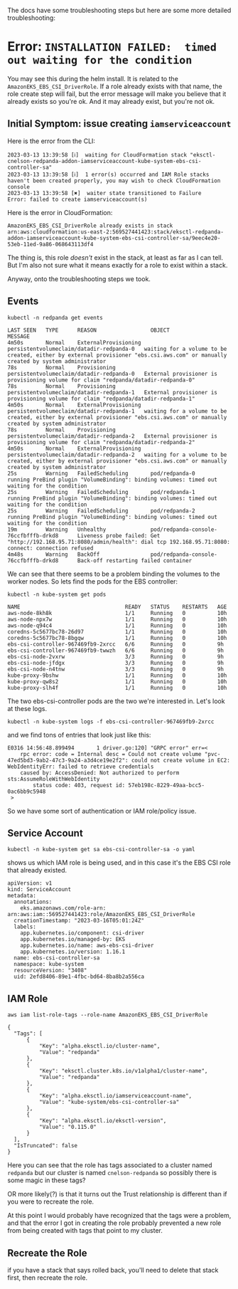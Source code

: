 The docs have some troubleshooting steps but here are some more detailed troubleshooting:

# Error:  `INSTALLATION FAILED:  timed out waiting for the condition`

You may see this during the helm install.   It is related to the `AmazonEKS_EBS_CSI_DriverRole`.   If a role already exists with that name, the role create step will fail, but the error message will make you believe that it already exists so you're ok.  And it may already exist, but you're not ok.


## Initial Symptom:  issue creating `iamserviceaccount`

Here is the error from the CLI:

```
2023-03-13 13:39:58 [ℹ]  waiting for CloudFormation stack "eksctl-cnelson-redpanda-addon-iamserviceaccount-kube-system-ebs-csi-controller-sa"
2023-03-13 13:39:58 [ℹ]  1 error(s) occurred and IAM Role stacks haven't been created properly, you may wish to check CloudFormation console
2023-03-13 13:39:58 [✖]  waiter state transitioned to Failure
Error: failed to create iamserviceaccount(s)
```

Here is the error in CloudFormation:

```
AmazonEKS_EBS_CSI_DriverRole already exists in stack arn:aws:cloudformation:us-east-2:569527441423:stack/eksctl-redpanda-addon-iamserviceaccount-kube-system-ebs-csi-controller-sa/9eec4e20-53eb-11ed-9a86-068643113df4
```

The thing is, this role _doesn't_ exist in the stack, at least as far as I can tell.   But I'm also not sure what it means exactly for a role to exist within a stack.


Anyway, onto the troubleshooting steps we took.

## Events

`kubectl -n redpanda get events`

```
LAST SEEN   TYPE      REASON                 OBJECT                                     MESSAGE
4m50s       Normal    ExternalProvisioning   persistentvolumeclaim/datadir-redpanda-0   waiting for a volume to be created, either by external provisioner "ebs.csi.aws.com" or manually created by system administrator
78s         Normal    Provisioning           persistentvolumeclaim/datadir-redpanda-0   External provisioner is provisioning volume for claim "redpanda/datadir-redpanda-0"
78s         Normal    Provisioning           persistentvolumeclaim/datadir-redpanda-1   External provisioner is provisioning volume for claim "redpanda/datadir-redpanda-1"
4m50s       Normal    ExternalProvisioning   persistentvolumeclaim/datadir-redpanda-1   waiting for a volume to be created, either by external provisioner "ebs.csi.aws.com" or manually created by system administrator
78s         Normal    Provisioning           persistentvolumeclaim/datadir-redpanda-2   External provisioner is provisioning volume for claim "redpanda/datadir-redpanda-2"
4m50s       Normal    ExternalProvisioning   persistentvolumeclaim/datadir-redpanda-2   waiting for a volume to be created, either by external provisioner "ebs.csi.aws.com" or manually created by system administrator
25s         Warning   FailedScheduling       pod/redpanda-0                             running PreBind plugin "VolumeBinding": binding volumes: timed out waiting for the condition
25s         Warning   FailedScheduling       pod/redpanda-1                             running PreBind plugin "VolumeBinding": binding volumes: timed out waiting for the condition
25s         Warning   FailedScheduling       pod/redpanda-2                             running PreBind plugin "VolumeBinding": binding volumes: timed out waiting for the condition
19m         Warning   Unhealthy              pod/redpanda-console-76ccfbfffb-drkd8      Liveness probe failed: Get "http://192.168.95.71:8080/admin/health": dial tcp 192.168.95.71:8080: connect: connection refused
4m48s       Warning   BackOff                pod/redpanda-console-76ccfbfffb-drkd8      Back-off restarting failed container
```

We can see that there seems to be a problem binding the volumes to the worker nodes.  So lets find the pods for the EBS controller:

`kubectl -n kube-system get pods`

```
NAME                                 READY   STATUS    RESTARTS   AGE
aws-node-8kh8k                       1/1     Running   0          10h
aws-node-npx7w                       1/1     Running   0          10h
aws-node-q94c4                       1/1     Running   0          10h
coredns-5c5677bc78-26d97             1/1     Running   0          10h
coredns-5c5677bc78-8bgqw             1/1     Running   0          10h
ebs-csi-controller-967469fb9-2xrcc   6/6     Running   0          9h
ebs-csi-controller-967469fb9-twwzh   6/6     Running   0          9h
ebs-csi-node-2vxrw                   3/3     Running   0          9h
ebs-csi-node-jfdgx                   3/3     Running   0          9h
ebs-csi-node-n4tnw                   3/3     Running   0          9h
kube-proxy-9bshw                     1/1     Running   0          10h
kube-proxy-qw8s2                     1/1     Running   0          10h
kube-proxy-slh4f                     1/1     Running   0          10h
```

The two ebs-csi-controller pods are the two we're interested in.  Let's look at these logs.

`kubectl -n kube-system logs -f ebs-csi-controller-967469fb9-2xrcc`

and we find tons of entries that look just like this:

```
E0316 14:56:48.899494       1 driver.go:120] "GRPC error" err=<
	rpc error: code = Internal desc = Could not create volume "pvc-47ed5bd3-9ab2-47c3-9a24-a3d4ce19e2f2": could not create volume in EC2: WebIdentityErr: failed to retrieve credentials
	caused by: AccessDenied: Not authorized to perform sts:AssumeRoleWithWebIdentity
		status code: 403, request id: 57eb198c-8229-49aa-bcc5-0ac6bb9c5948
 >
```

So we have some sort of authentication or IAM role/policy issue.


## Service Account

`kubectl -n kube-system get sa ebs-csi-controller-sa -o yaml`

shows us which IAM role is being used, and in this case it's the EBS CSI role that already existed.
```
apiVersion: v1
kind: ServiceAccount
metadata:
  annotations:
    eks.amazonaws.com/role-arn: arn:aws:iam::569527441423:role/AmazonEKS_EBS_CSI_DriverRole
  creationTimestamp: "2023-03-16T05:01:24Z"
  labels:
    app.kubernetes.io/component: csi-driver
    app.kubernetes.io/managed-by: EKS
    app.kubernetes.io/name: aws-ebs-csi-driver
    app.kubernetes.io/version: 1.16.1
  name: ebs-csi-controller-sa
  namespace: kube-system
  resourceVersion: "3408"
  uid: 2efd8406-89e1-4fbc-bd64-8ba8b2a556ca
  ```
  
  ## IAM Role
  
  `aws iam list-role-tags --role-name AmazonEKS_EBS_CSI_DriverRole`
  
  ```
  {
    "Tags": [
        {
            "Key": "alpha.eksctl.io/cluster-name",
            "Value": "redpanda"
        },
        {
            "Key": "eksctl.cluster.k8s.io/v1alpha1/cluster-name",
            "Value": "redpanda"
        },
        {
            "Key": "alpha.eksctl.io/iamserviceaccount-name",
            "Value": "kube-system/ebs-csi-controller-sa"
        },
        {
            "Key": "alpha.eksctl.io/eksctl-version",
            "Value": "0.115.0"
        }
    ],
    "IsTruncated": false
}
```

Here you can see that the role has tags associated to a cluster named `redpanda` but our cluster is named `cnelson-redpanda` so possibly there is some magic in these tags?

OR more likely(?) is that it turns out the Trust relationship is different than if you were to recreate the role.

At this point I would probably have recognized that the tags were a problem, and that the error I got in creating the role probably prevented a new role from being created with tags that point to my cluster.



## Recreate the Role

if you have a stack that says rolled back, you'll need to delete that stack first, then recreate the role.




  
